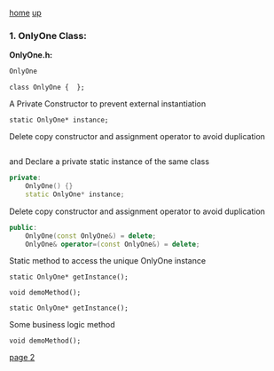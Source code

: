 [home](./page01.md) [up](../README.md)

### 1. OnlyOne Class:

**OnlyOne.h:**

```cpp
OnlyOne
```

```
class OnlyOne {  };
```

A Private Constructor to prevent external instantiation

```
static OnlyOne* instance;
```

Delete copy constructor and assignment operator to avoid duplication

```cpp

```

and Declare a private static instance of the same class

```cpp
private:
    OnlyOne() {}
    static OnlyOne* instance;
```

Delete copy constructor and assignment operator to avoid duplication
```cpp
public:
    OnlyOne(const OnlyOne&) = delete;
    OnlyOne& operator=(const OnlyOne&) = delete;
```

Static method to access the unique OnlyOne instance

```
static OnlyOne* getInstance();
```

```
void demoMethod();
```

```
static OnlyOne* getInstance();
```

Some business logic method
```
void demoMethod();
```

[page 2](./page02.md)
